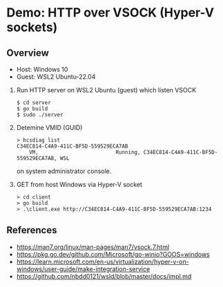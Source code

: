 # Demo: HTTP over VSOCK (Hyper-V sockets)

## Overview

* Host:  Windows 10
* Guest: WSL2 Ubuntu-22.04

1. Run HTTP server on WSL2 Ubuntu (guest) which listen VSOCK

    ```console
    $ cd server
    $ go build
    $ sudo ./server
    ```

2. Detemine VMID (GUID)

    ```console
    > hcsdiag list 
    C34EC814-C4A9-411C-BF5D-559529ECA7AB
        VM,                         Running, C34EC814-C4A9-411C-BF5D-559529ECA7AB, WSL
    ```

    on system administrator console.

3. GET from host Windows via Hyper-V socket

    ```console
    > cd client
    > go build
    > .\client.exe http://C34EC814-C4A9-411C-BF5D-559529ECA7AB:1234
    ```

## References

* <https://man7.org/linux/man-pages/man7/vsock.7.html>
* <https://pkg.go.dev/github.com/Microsoft/go-winio?GOOS=windows>
* <https://learn.microsoft.com/en-us/virtualization/hyper-v-on-windows/user-guide/make-integration-service>
* <https://github.com/nbdd0121/wsld/blob/master/docs/impl.md>
